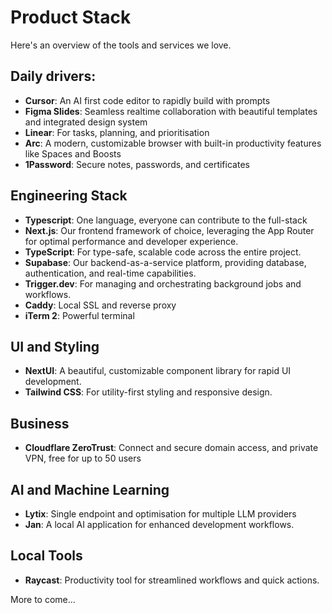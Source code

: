 # Product Stack

 Here's an overview of the tools and services we love.

## Daily drivers:
- **Cursor**: An AI first code editor to rapidly build with prompts
- **Figma Slides**: Seamless realtime collaboration with beautiful templates and integrated design system
- **Linear**: For tasks, planning, and prioritisation
- **Arc**: A modern, customizable browser with built-in productivity features like Spaces and Boosts
- **1Password**: Secure notes, passwords, and certificates 

## Engineering Stack
- **Typescript**: One language, everyone can contribute to the full-stack
- **Next.js**: Our frontend framework of choice, leveraging the App Router for optimal performance and developer experience.
- **TypeScript**: For type-safe, scalable code across the entire project.
- **Supabase**: Our backend-as-a-service platform, providing database, authentication, and real-time capabilities.
- **Trigger.dev**: For managing and orchestrating background jobs and workflows.
- **Caddy**: Local SSL and reverse proxy
- **iTerm 2**: Powerful terminal

## UI and Styling

- **NextUI**: A beautiful, customizable component library for rapid UI development. 
- **Tailwind CSS**: For utility-first styling and responsive design.

## Business
- **Cloudflare ZeroTrust**: Connect and secure domain access, and private VPN, free for up to 50 users

## AI and Machine Learning

- **Lytix**: Single endpoint and optimisation for multiple LLM providers
- **Jan**: A local AI application for enhanced development workflows.

## Local Tools
- **Raycast**: Productivity tool for streamlined workflows and quick actions.


More to come...